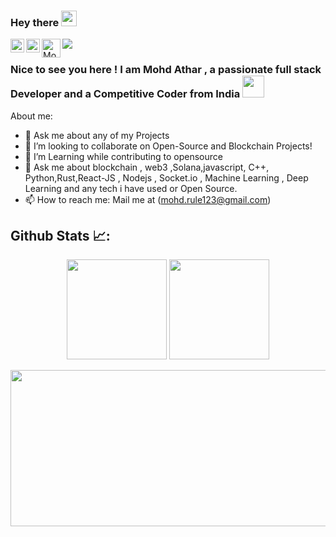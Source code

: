 ### Hey there <img src="https://media.giphy.com/media/hvRJCLFzcasrR4ia7z/giphy.gif" width="25">

<a href="https://www.linkedin.com/in/athar-mohammad-34068a157/">
  <img align="left" alt="Mohd Athar | LinkedIN" width="22px" src="https://raw.githubusercontent.com/peterthehan/peterthehan/master/assets/linkedin.svg" />
</a>
<a href="https://twitter.com/Athar__Mohammad">
  <img align="left" alt="Mohd Athar | Twitter" width="22px" src="https://raw.githubusercontent.com/peterthehan/peterthehan/master/assets/twitter.svg" />
</a>
<a href="https://www.youtube.com/channel/UCiYvysiTxz5Oa0FtiotXgkg">
  <img align="left" alt="Mohd Athar | Youtube" width="30px" src="https://upload.wikimedia.org/wikipedia/commons/thumb/0/09/YouTube_full-color_icon_%282017%29.svg/2560px-YouTube_full-color_icon_%282017%29.svg.png" />
</a>

![](https://komarev.com/ghpvc/?username=atharmohammad&style=plastic&color=orange)
<br/>
### Nice to see you here ! I am Mohd Athar , a passionate full stack Developer and a Competitive Coder from India <img src="https://upload.wikimedia.org/wikipedia/en/4/41/Flag_of_India.svg" width="35px">

About me:

- 💬 Ask me about any of my Projects
- 👯 I’m looking to collaborate on Open-Source and Blockchain Projects!
- 🌱 I’m Learning while contributing to opensource
- 💬 Ask me about blockchain , web3 ,Solana,javascript, C++, Python,Rust,React-JS , Nodejs , Socket.io , Machine Learning , Deep Learning and any tech i have used or Open Source.
- 📫 How to reach me: Mail me at (mohd.rule123@gmail.com)

<summary><h2>Github Stats 📈:</h2></summary>
	
<p align="center" display="flex">
  <img height= "160px" src="https://github-readme-stats.vercel.app/api?username=atharmohammad&&show_icons=true&title_color=ff0066&icon_color=bb2acf&text_color=00ffff&bg_color=00001a" />
  <img height= "160px" src="https://github-readme-stats.vercel.app/api/top-langs/?username=atharmohammad&title_color=ff0066&icon_color=bb2acf&text_color=00ffff&bg_color=00001a&layout=compact&hide=css" />
</p>

<p align="center" display="flex">

<a href="https://leetcode.com/athar_mohammad/" target="_blank" rel="noreferrer">
<img height="250" width="2000" align="center" src="https://leetcard.jacoblin.cool/athar_mohammad?theme=dark&font=monospace&ext=contest" />
</a>
</p>

</p>
